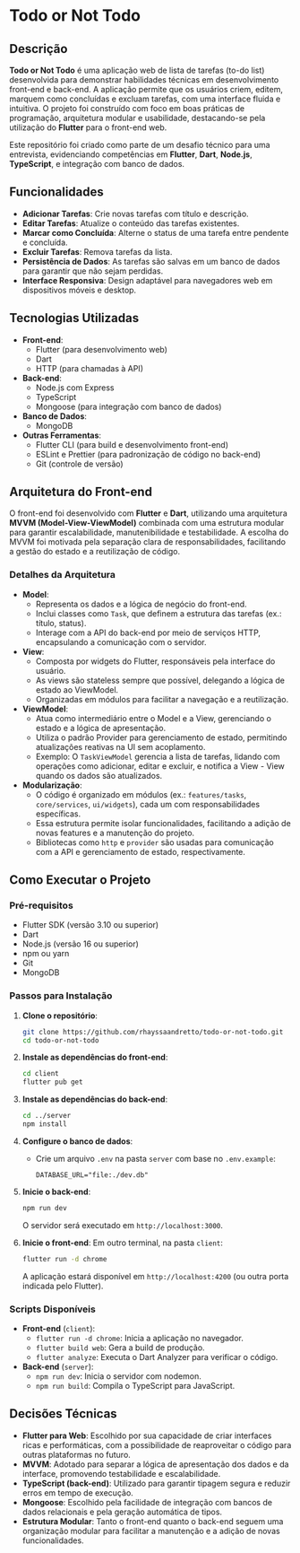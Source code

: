 # Todo or Not Todo

## Descrição
**Todo or Not Todo** é uma aplicação web de lista de tarefas (to-do list) desenvolvida para demonstrar habilidades técnicas em desenvolvimento front-end e back-end. A aplicação permite que os usuários criem, editem, marquem como concluídas e excluam tarefas, com uma interface fluida e intuitiva. O projeto foi construído com foco em boas práticas de programação, arquitetura modular e usabilidade, destacando-se pela utilização do **Flutter** para o front-end web.

Este repositório foi criado como parte de um desafio técnico para uma entrevista, evidenciando competências em **Flutter**, **Dart**, **Node.js**, **TypeScript**, e integração com banco de dados.

## Funcionalidades
- **Adicionar Tarefas**: Crie novas tarefas com título e descrição.
- **Editar Tarefas**: Atualize o conteúdo das tarefas existentes.
- **Marcar como Concluída**: Alterne o status de uma tarefa entre pendente e concluída.
- **Excluir Tarefas**: Remova tarefas da lista.
- **Persistência de Dados**: As tarefas são salvas em um banco de dados para garantir que não sejam perdidas.
- **Interface Responsiva**: Design adaptável para navegadores web em dispositivos móveis e desktop.

## Tecnologias Utilizadas
- **Front-end**:
  - Flutter (para desenvolvimento web)
  - Dart
  - HTTP (para chamadas à API)
- **Back-end**:
  - Node.js com Express
  - TypeScript
  - Mongoose (para integração com banco de dados)
- **Banco de Dados**:
  - MongoDB
- **Outras Ferramentas**:
  - Flutter CLI (para build e desenvolvimento front-end)
  - ESLint e Prettier (para padronização de código no back-end)
  - Git (controle de versão)

## Arquitetura do Front-end
O front-end foi desenvolvido com **Flutter** e **Dart**, utilizando uma arquitetura **MVVM (Model-View-ViewModel)** combinada com uma estrutura modular para garantir escalabilidade, manutenibilidade e testabilidade. A escolha do MVVM foi motivada pela separação clara de responsabilidades, facilitando a gestão do estado e a reutilização de código.

### Detalhes da Arquitetura
- **Model**:
  - Representa os dados e a lógica de negócio do front-end.
  - Inclui classes como `Task`, que definem a estrutura das tarefas (ex.: título, status).
  - Interage com a API do back-end por meio de serviços HTTP, encapsulando a comunicação com o servidor.
- **View**:
  - Composta por widgets do Flutter, responsáveis pela interface do usuário.
  - As views são stateless sempre que possível, delegando a lógica de estado ao ViewModel.
  - Organizadas em módulos para facilitar a navegação e a reutilização.
- **ViewModel**:
  - Atua como intermediário entre o Model e a View, gerenciando o estado e a lógica de apresentação.
  - Utiliza o padrão Provider para gerenciamento de estado, permitindo atualizações reativas na UI sem acoplamento.
  - Exemplo: O `TaskViewModel` gerencia a lista de tarefas, lidando com operações como adicionar, editar e excluir, e notifica a View  - View quando os dados são atualizados.
- **Modularização**:
  - O código é organizado em módulos (ex.: `features/tasks`, `core/services`, `ui/widgets`), cada um com responsabilidades específicas.
  - Essa estrutura permite isolar funcionalidades, facilitando a adição de novas features e a manutenção do projeto.
  - Bibliotecas como `http` e `provider` são usadas para comunicação com a API e gerenciamento de estado, respectivamente.

## Como Executar o Projeto

### Pré-requisitos
- Flutter SDK (versão 3.10 ou superior)
- Dart
- Node.js (versão 16 ou superior)
- npm ou yarn
- Git
- MongoDB

### Passos para Instalação
1. **Clone o repositório**:
   ```bash
   git clone https://github.com/rhayssaandretto/todo-or-not-todo.git
   cd todo-or-not-todo
   ```

2. **Instale as dependências do front-end**:
   ```bash
   cd client
   flutter pub get
   ```

3. **Instale as dependências do back-end**:
   ```bash
   cd ../server
   npm install
   ```

4. **Configure o banco de dados**:
   - Crie um arquivo `.env` na pasta `server` com base no `.env.example`:
     ```env
     DATABASE_URL="file:./dev.db"
     ```

5. **Inicie o back-end**:
   ```bash
   npm run dev
   ```
   O servidor será executado em `http://localhost:3000`.

6. **Inicie o front-end**:
   Em outro terminal, na pasta `client`:
   ```bash
   flutter run -d chrome
   ```
   A aplicação estará disponível em `http://localhost:4200` (ou outra porta indicada pelo Flutter).

### Scripts Disponíveis
- **Front-end** (`client`):
  - `flutter run -d chrome`: Inicia a aplicação no navegador.
  - `flutter build web`: Gera a build de produção.
  - `flutter analyze`: Executa o Dart Analyzer para verificar o código.
- **Back-end** (`server`):
  - `npm run dev`: Inicia o servidor com nodemon.
  - `npm run build`: Compila o TypeScript para JavaScript.


## Decisões Técnicas
- **Flutter para Web**: Escolhido por sua capacidade de criar interfaces ricas e performáticas, com a possibilidade de reaproveitar o código para outras plataformas no futuro.
- **MVVM**: Adotado para separar a lógica de apresentação dos dados e da interface, promovendo testabilidade e escalabilidade.
- **TypeScript (back-end)**: Utilizado para garantir tipagem segura e reduzir erros em tempo de execução.
- **Mongoose**: Escolhido pela facilidade de integração com bancos de dados relacionais e pela geração automática de tipos.
- **Estrutura Modular**: Tanto o front-end quanto o back-end seguem uma organização modular para facilitar a manutenção e a adição de novas funcionalidades.
